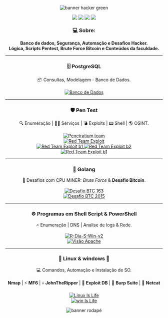 <p align="center">
  <img src="https://capsule-render.vercel.app/api?type=waving&color=39ff14&height=200&section=header&text=Seja%20Bem-Vindo!%20%F0%9F%91%8B&fontSize=40&fontColor=000000" alt="banner hacker green"/>
</p>

<p align="center">
  <a href="https://www.gnu.org/"><img src="https://img.shields.io/badge/Linux-Terminal-39ff14?style=for-the-badge&logo=linux&logoColor=white" /></a>
  <a href="https://golang.org/"><img src="https://img.shields.io/badge/Golang-Mining-39ff14?style=for-the-badge&logo=go&logoColor=white" /></a>
  <a href="https://www.mysql.com/"><img src="https://img.shields.io/badge/PostGSQL-DataBase-39ff14?style=for-the-badge&logo=mysql&logoColor=white" /></a>
  <a href="https://tryhackme.com/"><img src="https://img.shields.io/badge/TryHackMe-CTF-39ff14?style=for-the-badge&logo=tryhackme&logoColor=white" /></a>
</p>

<h3 align="center" style="margin-top: 20px;">💻 <strong>Sobre:</strong></h3>
<p align="center">
  <strong>Banco de dados, Segurança, Automação e Desafios Hacker.</strong><br>
  <strong>Lógica, Scripts Pentest, Brute Force Bitcoin e Conteúdos da faculdade.</strong>
</p>
<hr>
<h3 align="center">🗄️ <strong>PostgreSQL</strong></h3>
<p align="center">
  📦 Consultas, Modelagem - Banco de Dados.<br><br>
  <a href="https://github.com/Luanqmata/Banco-Dados">
    <img src="https://img.shields.io/badge/Banco%20de%20Dados-PostGreSQL-39ff14?style=for-the-badge&logo=github&logoColor=white" alt="Banco de Dados"/>
  </a>
</p>

<hr>
<h3 align="center">🛡️ <strong>Pen Test</strong></h3>
<p align="center">
  🔍 Enumeração | 🕵️‍♂️ Serviços | 💣 Exploits | 📟 Shell | 🌎 OSINT.<br><br>

  <a href="https://github.com/Luanqmata/IESGO-Security-6Sem">
    <img src="https://img.shields.io/badge/businesscorp.com-IESGO%206°%20Sem-39ff14?style=for-the-badge&logo=tryhackme&logoColor=white" alt="Penetratium team"/>
  </a>

  <br>  

  <a href="https://github.com/Luanqmata/-Red_Team-">
    <img src="https://img.shields.io/badge/Certificado-Red%20Scan%20Academy-39ff14?style=for-the-badge&logo=tryhackme&logoColor=white" alt="Red Team Exploit"/>
  </a>
  
  <br>
  <a href="https://github.com/Luanqmata/-Red_Team-/tree/main/Anotações/b1">
    <img src="https://img.shields.io/badge/Prova%20B1-39ff14?style=for-the-badge&logo=tryhackme&logoColor=white" alt="Red Team Exploit b1"/>
  </a>

  <a href="https://github.com/Luanqmata/-Red_Team-/tree/main/Anotações/b2">
    <img src="https://img.shields.io/badge/Prova%20B2-39ff14?style=for-the-badge&logo=tryhackme&logoColor=white" alt="Red Team Exploit b2"/>
  </a>

   <br>
    <a href="https://github.com/Luanqmata/-Red_Team-/tree/main/Anotações/MetaSploiTable2">
    <img src="https://img.shields.io/badge/METASPLOITABLE%202-39ff14?style=for-the-badge&logo=tryhackme&logoColor=white" alt="Red Team Exploit b1"/>
  </a>

</p>

<hr>

<h3 align="center">🚀 <strong>Golang</strong></h3>
<p align="center">
  🔐 Desafios com CPU MINER: <i>Brute Force</i> & <strong>Desafio Bitcoin</strong>.<br><br>
  <a href="https://github.com/Luanqmata/Desafio_163_0.0.7v">
    <img src="https://img.shields.io/badge/Desafio%20BTC%20163-CPU%20Miner-39ff14?style=for-the-badge&logo=bitcoin&logoColor=white" alt="Desafio BTC 163"/>
  </a>
  <br>
  <a href="https://github.com/Luanqmata/Puzzle_bitcoin_2k15">
    <img src="https://img.shields.io/badge/Desafio%20BTC%202015-CPU%20Miner-39ff14?style=for-the-badge&logo=bitcoin&logoColor=white" alt="Desafio BTC 2015"/>
  </a>
</p>
<hr>
<h3 align="center">⚙️ <strong>Programas em Shell Script & PowerShell</strong></h3>
<p align="center">
  🗲 Enumeração | DNS | Analise de logs & Rede.<br><br>
  <a href="https://github.com/Luanqmata/R-Dia-S-Win-v2.">
    <img src="https://img.shields.io/badge/R--Dia--S--Win--v2-PowerShell-39ff14?style=for-the-badge&logo=gnu&logoColor=white" alt="R-Dia-S-Win-v2"/>
  </a>
  <br>
  <a href="https://github.com/Luanqmata/Visao_Apache_0.3.5v">
    <img src="https://img.shields.io/badge/Visão%20Apache-Shell%20Bin-39ff14?style=for-the-badge&logo=apache&logoColor=white" alt="Visão Apache"/>
  </a>
</p>

<hr>

<h3 align="center">🐧 <strong>Linux & windows 🧊 </strong> </h3>
<p align="center">
  💻 Comandos, Automação e Instalação de SO.<br><br>
   <strong>Nmap</strong> | ⚡ <strong>MF6</strong> | 💀 <strong>JohnTheRipper</strong> | 🐙 <strong>Exploit DB</strong> | 🚩 <strong>Burp Suite</strong> | 🔌 <strong>Netcat</strong><br><br>
  <a href="https://github.com/Luanqmata/-Linux-Is-Life-">
    <img src="https://img.shields.io/badge/Linux%20Is%20Life-Shell-39ff14?style=for-the-badge&logo=linux&logoColor=white" alt="Linux Is Life"/>
  </a>
  <br>
  <a href="https://github.com/Luanqmata/-Windows-Is-Life-">
    <img src="https://img.shields.io/badge/Windows%20Is%20Life-Ps1-39ff14?style=for-the-badge&logo=gnometerminal&logoColor=white" alt="win Is Life"/>
  </a>
</p>

<p align="center">
  <img src="https://capsule-render.vercel.app/api?type=waving&color=39ff14&height=160&section=footer&text=Aprenda%20para%20evoluir,%20e%20hackeie%20para%20proteger.%20%F0%9F%A7%A0&fontSize=25&fontColor=000000" alt="banner rodapé"/>
</p>

<!-- 


<div align="center">

![Top Langs](https://github-readme-stats.vercel.app/api/top-langs/?username=Luanqmata&layout=compact&langs_count=8&theme=tokyonight)

![GitHub Stats](https://github-readme-stats.vercel.app/api?username=Luanqmata&show_icons=true&count_private=true&theme=tokyonight)

![GitHub Streak](https://streak-stats.demolab.com?user=Luanqmata&theme=tokyonight)

</div>
-->

